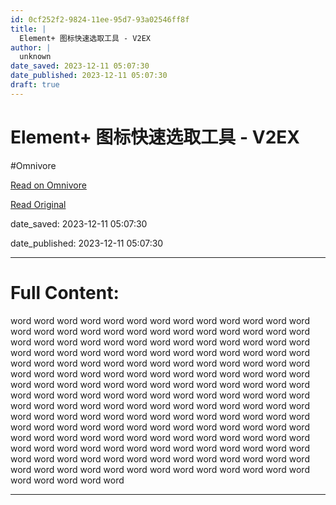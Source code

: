 ```yaml
---
id: 0cf252f2-9824-11ee-95d7-93a02546ff8f
title: |
  Element+ 图标快速选取工具 - V2EX
author: |
  unknown
date_saved: 2023-12-11 05:07:30
date_published: 2023-12-11 05:07:30
draft: true
---
```


# Element+ 图标快速选取工具 - V2EX
#Omnivore

[Read on Omnivore](https://omnivore.app/me/element-v-2-ex-18c58ef09c7)

[Read Original](https://www.v2ex.com/t/999462)

date_saved: 2023-12-11 05:07:30

date_published: 2023-12-11 05:07:30

--- 

# Full Content: 

word word word word word word word word word word word word word word word word word word word word word word word word word word word word word word word word word word word word word word word word word word word word word word word word word word word word word word word word word word word word word word word word word word word word word word word word word word word word word word word word word word word word word word word word word word word word word word word word word word word word word word word word word word word word word word word word word word word word word word word word word word word word word word word word word word word word word word word word word word word word word word word word word word word word word word word word word word word word word word word word word word word word word word word word word word word word word word word word word word word word word word word word word word word word word word word word word word word word word word word word

---

